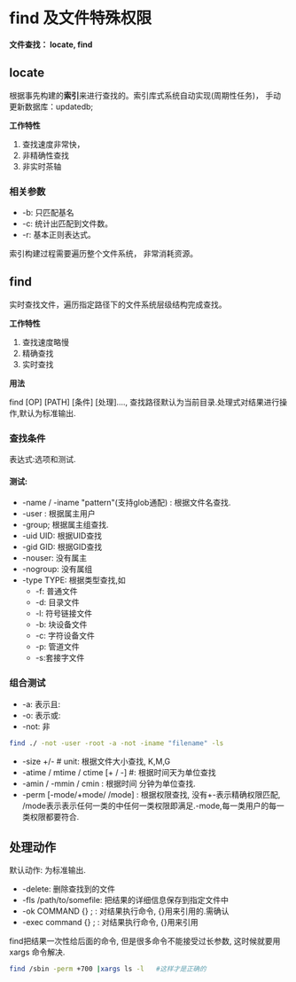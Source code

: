 # find 及文件特殊权限

**文件查找： locate, find**

## locate

根据事先构建的**索引**来进行查找的。索引库式系统自动实现(周期性任务)， 手动更新数据库：updatedb;

**工作特性**

1. 查找速度非常快，
2. 非精确性查找
3. 非实时茶轴

### 相关参数

- -b: 只匹配基名
- -c: 统计出匹配到文件数。
- -r: 基本正则表达式。

索引构建过程需要遍历整个文件系统， 非常消耗资源。

## find

实时查找文件，遍历指定路径下的文件系统层级结构完成查找。

**工作特性**

1. 查找速度略慢
2. 精确查找
3. 实时查找

**用法**

find [OP] [PATH] [条件] [处理]...., 查找路径默认为当前目录.处理式对结果进行操作,默认为标准输出.

### 查找条件

表达式:选项和测试.

#### 测试:

- -name / -iname  "pattern"(支持glob通配) : 根据文件名查找.
- -user : 根据属主用户
- -group; 根据属主组查找.
- -uid UID:  根据UID查找
- -gid GID: 根据GID查找
- -nouser: 没有属主
- -nogroup: 没有属组
- -type TYPE: 根据类型查找,如
  - -f: 普通文件
  - -d: 目录文件
  - -l: 符号链接文件
  - -b: 块设备文件
  - -c: 字符设备文件
  - -p: 管道文件
  - -s:套接字文件

### 组合测试

- -a: 表示且: 
- -o: 表示或: 
- -not: 非

```bash
find ./ -not -user -root -a -not -iname "filename" -ls
```

- -size +/- # unit:  根据文件大小查找, K,M,G
- -atime / mtime / ctime [+ / -] #: 根据时间天为单位查找
- -amin / -mmin / cmin : 根据时间 分钟为单位查找.
- -perm [-mode/+mode/ /mode] : 根据权限查找, 没有+-表示精确权限匹配, /mode表示表示任何一类的中任何一类权限即满足.-mode,每一类用户的每一类权限都要符合.

## 处理动作

默认动作: 为标准输出.

- -delete: 删除查找到的文件
- -fls /path/to/somefile: 把结果的详细信息保存到指定文件中
- -ok COMMAND {} \; : 对结果执行命令, {}用来引用的.需确认
- -exec command {} \; : 对结果执行命令, {}用来引用

find把结果一次性给后面的命令, 但是很多命令不能接受过长参数, 这时候就要用xargs 命令解决.

```bash
find /sbin -perm +700 |xargs ls -l   #这样才是正确的
```

